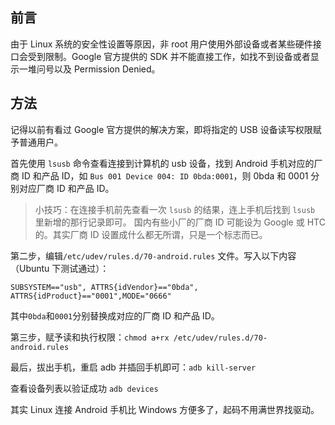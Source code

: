 ## 前言
由于 Linux 系统的安全性设置等原因，非 root 用户使用外部设备或者某些硬件接口会受到限制。Google 官方提供的 SDK 并不能直接工作，如找不到设备或者显示一堆问号以及 Permission Denied。


## 方法
记得以前有看过 Google 官方提供的解决方案，即将指定的 USB 设备读写权限赋予普通用户。

首先使用 `lsusb` 命令查看连接到计算机的 usb 设备，找到 Android 手机对应的厂商 ID 和产品 ID，如 `Bus 001 Device 004: ID 0bda:0001`，则 0bda 和 0001 分别对应厂商 ID 和产品 ID。

>小技巧：在连接手机前先查看一次 `lsusb` 的结果，连上手机后找到 `lsusb` 里新增的那行记录即可。
>国内有些小厂的厂商 ID 可能设为 Google 或 HTC 的。其实厂商 ID 设置成什么都无所谓，只是一个标志而已。

第二步，编辑`/etc/udev/rules.d/70-android.rules` 文件。写入以下内容（Ubuntu 下测试通过）：

```
SUBSYSTEM=="usb", ATTRS{idVendor}=="0bda", ATTRS{idProduct}=="0001",MODE="0666"
```

其中` 0bda `和` 0001 `分别替换成对应的厂商 ID 和产品 ID。

第三步，赋予读和执行权限：`chmod a+rx /etc/udev/rules.d/70-android.rules`

最后，拔出手机，重启 adb 并插回手机即可：`adb kill-server`

查看设备列表以验证成功 `adb devices`

其实 Linux 连接 Android 手机比 Windows 方便多了，起码不用满世界找驱动。